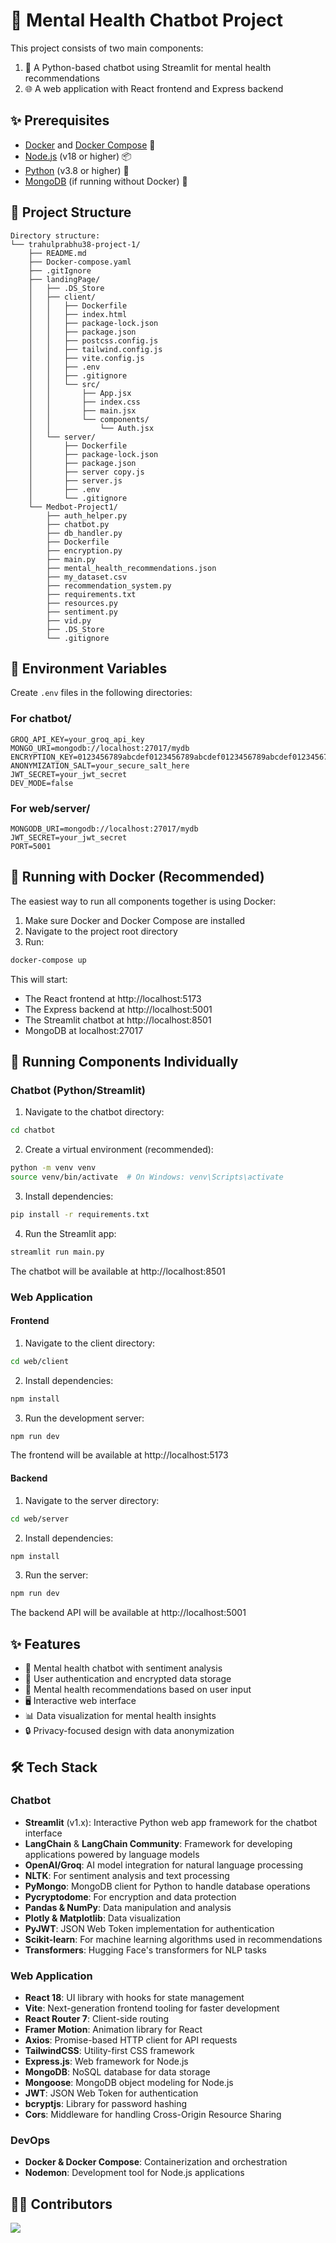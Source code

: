 # 🧠 Mental Health Chatbot Project

This project consists of two main components:
1. 🤖 A Python-based chatbot using Streamlit for mental health recommendations
2. 🌐 A web application with React frontend and Express backend

## ✨ Prerequisites

- [Docker](https://www.docker.com/get-started) and [Docker Compose](https://docs.docker.com/compose/install/) 🐳
- [Node.js](https://nodejs.org/) (v18 or higher) 📦
- [Python](https://www.python.org/downloads/) (v3.8 or higher) 🐍
- [MongoDB](https://www.mongodb.com/try/download/community) (if running without Docker) 🍃

## 📁 Project Structure

```
Directory structure:
└── trahulprabhu38-project-1/
    ├── README.md
    ├── Docker-compose.yaml
    ├── .gitIgnore
    ├── landingPage/
    │   ├── .DS_Store
    │   ├── client/
    │   │   ├── Dockerfile
    │   │   ├── index.html
    │   │   ├── package-lock.json
    │   │   ├── package.json
    │   │   ├── postcss.config.js
    │   │   ├── tailwind.config.js
    │   │   ├── vite.config.js
    │   │   ├── .env
    │   │   ├── .gitignore
    │   │   └── src/
    │   │       ├── App.jsx
    │   │       ├── index.css
    │   │       ├── main.jsx
    │   │       └── components/
    │   │           └── Auth.jsx
    │   └── server/
    │       ├── Dockerfile
    │       ├── package-lock.json
    │       ├── package.json
    │       ├── server copy.js
    │       ├── server.js
    │       ├── .env
    │       └── .gitignore
    └── Medbot-Project1/
        ├── auth_helper.py
        ├── chatbot.py
        ├── db_handler.py
        ├── Dockerfile
        ├── encryption.py
        ├── main.py
        ├── mental_health_recommendations.json
        ├── my_dataset.csv
        ├── recommendation_system.py
        ├── requirements.txt
        ├── resources.py
        ├── sentiment.py
        ├── vid.py
        ├── .DS_Store
        └── .gitignore

```

## 🔑 Environment Variables

Create `.env` files in the following directories:

### For chatbot/
```
GROQ_API_KEY=your_groq_api_key
MONGO_URI=mongodb://localhost:27017/mydb
ENCRYPTION_KEY=0123456789abcdef0123456789abcdef0123456789abcdef0123456789abcdef
ANONYMIZATION_SALT=your_secure_salt_here
JWT_SECRET=your_jwt_secret
DEV_MODE=false
```

### For web/server/
```
MONGODB_URI=mongodb://localhost:27017/mydb
JWT_SECRET=your_jwt_secret
PORT=5001
```

## 🐳 Running with Docker (Recommended)

The easiest way to run all components together is using Docker:

1. Make sure Docker and Docker Compose are installed
2. Navigate to the project root directory
3. Run:
```bash
docker-compose up
```

This will start:
- The React frontend at http://localhost:5173
- The Express backend at http://localhost:5001
- The Streamlit chatbot at http://localhost:8501
- MongoDB at localhost:27017

## 🚀 Running Components Individually

### Chatbot (Python/Streamlit)

1. Navigate to the chatbot directory:
```bash
cd chatbot
```

2. Create a virtual environment (recommended):
```bash
python -m venv venv
source venv/bin/activate  # On Windows: venv\Scripts\activate
```

3. Install dependencies:
```bash
pip install -r requirements.txt
```

4. Run the Streamlit app:
```bash
streamlit run main.py
```

The chatbot will be available at http://localhost:8501

### Web Application

#### Frontend

1. Navigate to the client directory:
```bash
cd web/client
```

2. Install dependencies:
```bash
npm install
```

3. Run the development server:
```bash
npm run dev
```

The frontend will be available at http://localhost:5173

#### Backend

1. Navigate to the server directory:
```bash
cd web/server
```

2. Install dependencies:
```bash
npm install
```

3. Run the server:
```bash
npm run dev
```

The backend API will be available at http://localhost:5001

## ✨ Features

- 💬 Mental health chatbot with sentiment analysis
- 🔐 User authentication and encrypted data storage
- 💊 Mental health recommendations based on user input
- 🖥️ Interactive web interface
- 📊 Data visualization for mental health insights
- 🔒 Privacy-focused design with data anonymization

## 🛠️ Tech Stack

### Chatbot
- **Streamlit** (v1.x): Interactive Python web app framework for the chatbot interface
- **LangChain** & **LangChain Community**: Framework for developing applications powered by language models
- **OpenAI/Groq**: AI model integration for natural language processing
- **NLTK**: For sentiment analysis and text processing
- **PyMongo**: MongoDB client for Python to handle database operations
- **Pycryptodome**: For encryption and data protection
- **Pandas & NumPy**: Data manipulation and analysis
- **Plotly & Matplotlib**: Data visualization
- **PyJWT**: JSON Web Token implementation for authentication
- **Scikit-learn**: For machine learning algorithms used in recommendations
- **Transformers**: Hugging Face's transformers for NLP tasks

### Web Application
- **React 18**: UI library with hooks for state management
- **Vite**: Next-generation frontend tooling for faster development
- **React Router 7**: Client-side routing
- **Framer Motion**: Animation library for React
- **Axios**: Promise-based HTTP client for API requests
- **TailwindCSS**: Utility-first CSS framework
- **Express.js**: Web framework for Node.js
- **MongoDB**: NoSQL database for data storage
- **Mongoose**: MongoDB object modeling for Node.js
- **JWT**: JSON Web Token for authentication
- **bcryptjs**: Library for password hashing
- **Cors**: Middleware for handling Cross-Origin Resource Sharing

### DevOps
- **Docker & Docker Compose**: Containerization and orchestration
- **Nodemon**: Development tool for Node.js applications

## 👨‍💻 Contributors

<a href="https://github.com/trahulprabhu38/project-1/graphs/contributors">
  <img src="https://contrib.rocks/image?repo=trahulprabhu38/project-1" />
</a>



